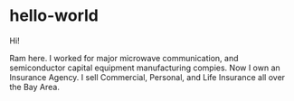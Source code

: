 # hello-world

Hi!

Ram here. I worked for major microwave communication, and semiconductor capital equipment manufacturing compies.
Now I own an Insurance Agency.
I sell Commercial, Personal, and Life Insurance all over the Bay Area.
